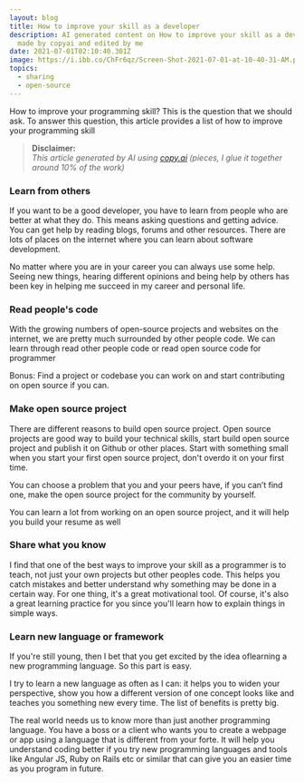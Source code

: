 ```yaml
---
layout: blog
title: How to improve your skill as a developer
description: AI generated content on How to improve your skill as a developer
  made by copyai and edited by me
date: 2021-07-01T02:10:40.301Z
image: https://i.ibb.co/ChFr6qz/Screen-Shot-2021-07-01-at-10-40-31-AM.png
topics:
  - sharing
  - open-source
---
```

How to improve your programming skill? This is the question that we should ask. To answer this question, this article provides a list of how to improve your programming skill

> **Disclaimer:**\
> *This article generated by AI using [copy.ai](https://copy.ai)  (pieces, I glue it together around 10% of the work)* 

### Learn from others

If you want to be a good developer, you have to learn from people who are better at what they do. This means asking questions and getting advice. You can get help by reading blogs, forums and other resources. There are lots of places on the internet where you can learn about software development.

No matter where you are in your career you can always use some help. Seeing new things, hearing different opinions and being help by others has been key in helping me succeed in my career and personal life. 

### Read people's code

With the growing numbers of open-source projects and websites on the internet, we are pretty much surrounded by other people code. We can learn through read other people code or read open source code for programmer 

Bonus: Find a project or codebase you can work on and start contributing on open source if you can.

### Make open source project

There are different reasons to build open source project. Open source projects are good way to build your technical skills, start build open source project and publish it on Github or other places. Start with something small when you start your first open source project, don't overdo it on your first time. 

You can choose a problem that you and your peers have, if you can’t find one, make the open source project for the community by yourself.

You can learn a lot from working on an open source project, and it will help you build your resume as well

### Share what you know

I find that one of the best ways to improve your skill as a programmer is to teach, not just your own projects but other peoples code. This helps you catch mistakes and better understand why something may be done in a certain way.  For one thing, it's a great motivational tool. Of course, it's also a great learning practice for you since you'll learn how to explain things in simple ways.

### Learn new language or framework

If you're still young, then I bet that you get excited by the idea of ​​learning a new programming language. So this part is easy.

I try to learn a new language as often as I can: it helps you to widen your perspective, show you how a different version of one concept looks like and teaches you something new every time. The list of benefits is pretty big.

The real world needs us to know more than just another programming language. You have a boss or a client who wants you to create a webpage or app using a language that is different from your forte. It will help you understand coding better if you try new programming languages and tools like Angular JS, Ruby on Rails etc or similar that can give you an easier time as you program in future.